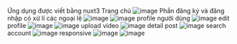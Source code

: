 Ứng dụng được viết bằng nuxt3
Trang chủ
![image](https://github.com/vananh0107/tiktok-clone/assets/123862819/5e52cbd7-adcc-47f5-966f-86725715a781)
Phần đăng ký và đăng nhập có xử lí các ngoại lệ
![image](https://github.com/vananh0107/tiktok-clone/assets/123862819/14b36344-a29f-4b45-b6bd-de2917b924d2)
![image](https://github.com/vananh0107/tiktok-clone/assets/123862819/613c7665-707a-4f73-ab59-78341f74fa7b)
profile người dùng 
![image](https://github.com/vananh0107/tiktok-clone/assets/123862819/b5b58113-75d8-428d-8cfa-0e96c636eda6)
edit profile
![image](https://github.com/vananh0107/tiktok-clone/assets/123862819/655a52e2-3369-430b-9be9-49e1201a87f5)
![image](https://github.com/vananh0107/tiktok-clone/assets/123862819/b399b54e-4261-4143-b290-23a0602b8ba0)
upload video
![image](https://github.com/vananh0107/tiktok-clone/assets/123862819/3d90c207-fe7d-42f2-b8c9-d8e3e4407a92)
detail post
![image](https://github.com/vananh0107/tiktok-clone/assets/123862819/637aa003-71ee-4262-ba9b-cb75ef116760)
search account
![image](https://github.com/vananh0107/tiktok-clone/assets/123862819/169937e5-cf89-4245-abd6-a1f30f52b08f)
responsive
![image](https://github.com/vananh0107/tiktok-clone/assets/123862819/ac4ebb98-eaef-4e47-8574-dbc0a0b20c08)
![image](https://github.com/vananh0107/tiktok-clone/assets/123862819/7c05a9ca-567b-4525-b09f-69d5b4eab963)










